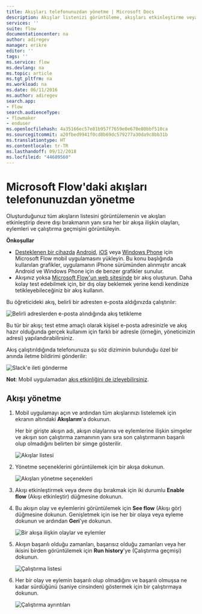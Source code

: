 ```yaml
---
title: Akışları telefonunuzdan yönetme | Microsoft Docs
description: Akışlar listenizi görüntüleme, akışları etkinleştirme veya devre dışı bırakma ve her bir akışa ilişkin olayları, eylemleri ve çalıştırma geçmişini görüntüleme
services: ''
suite: flow
documentationcenter: na
author: adiregev
manager: erikre
editor: ''
tags: ''
ms.service: flow
ms.devlang: na
ms.topic: article
ms.tgt_pltfrm: na
ms.workload: na
ms.date: 06/11/2016
ms.author: adiregev
search.app:
- Flow
search.audienceType:
- flowmaker
- enduser
ms.openlocfilehash: 4a35166ec57e81b957f7659e0e670e80bbf510ca
ms.sourcegitcommit: a20fbed9941f0cd8b69dc579277a30da9c8bb31b
ms.translationtype: HT
ms.contentlocale: tr-TR
ms.lasthandoff: 09/12/2018
ms.locfileid: "44689560"
---
```

# <a name="manage-flows-in-microsoft-flow-from-your-phone"></a>Microsoft Flow'daki akışları telefonunuzdan yönetme
Oluşturduğunuz tüm akışların listesini görüntülemenin ve akışları etkinleştirip devre dışı bırakmanın yanı sıra her bir akışa ilişkin olayları, eylemleri ve çalıştırma geçmişini görüntüleyin.

**Önkoşullar**

* [Desteklenen bir cihazda](getting-started.md#use-the-mobile-app) [Android](https://aka.ms/flowmobiledocsandroid), [iOS](https://aka.ms/flowmobiledocsios) veya [Windows Phone](https://aka.ms/flowmobilewindows) için Microsoft Flow mobil uygulamasını yükleyin. Bu konu başlığında kullanılan grafikler, uygulamanın iPhone sürümünden alınmıştır ancak Android ve Windows Phone için de benzer grafikler sunulur.
* Akışınız yoksa [Microsoft Flow'un web sitesinde](https://flow.microsoft.com/) bir akış oluşturun. Daha kolay test edebilmek için, bir dış olay beklemek yerine kendi kendinize tetikleyebileceğiniz bir akış kullanın.

Bu öğreticideki akış, belirli bir adresten e-posta aldığınızda çalıştırılır:

![Belirli adreslerden e-posta alındığında akış tetikleme](./media/mobile-manage-flows/create-trigger.png)

Bu tür bir akışı; test etme amaçlı olarak kişisel e-posta adresinizle ve akış hazır olduğunda gerçek kullanım için farklı bir adresle (örneğin, yöneticinizin adresi) yapılandırabilirsiniz.

Akış çalıştırıldığında telefonunuza şu söz diziminin bulunduğu özel bir anında iletme bildirimi gönderilir:

![Slack'e ileti gönderme](./media/mobile-manage-flows/create-event.png)

**Not**: Mobil uygulamadan [akış etkinliğini de izleyebilirsiniz](mobile-monitor-activity.md).

## <a name="manage-a-flow"></a>Akışı yönetme
1. Mobil uygulamayı açın ve ardından tüm akışlarınızı listelemek için ekranın altındaki **Akışlarım**'a dokunun.
   
    Her bir girişte akışın adı, akışın olaylarına ve eylemlerine ilişkin simgeler ve akışın son çalıştırma zamanının yanı sıra son çalıştırmanın başarılı olup olmadığını belirten bir simge gösterilir.
   
    ![Akışlar listesi](./media/mobile-manage-flows/flow-list.png)
2. Yönetme seçeneklerini görüntülemek için bir akışa dokunun.
   
    ![Akışları yönetme seçenekleri](./media/mobile-manage-flows/flow-details.png)
3. Akışı etkinleştirmek veya devre dışı bırakmak için iki durumlu **Enable flow** (Akışı etkinleştir) düğmesine dokunun.
4. Bu akışın olay ve eylemlerini görüntülemek için **See flow** (Akışı gör) düğmesine dokunun. Genişletmek için ise her bir olaya veya eyleme dokunun ve ardından **Geri**'ye dokunun.
   
    ![Bir akışa ilişkin olaylar ve eylemler](./media/mobile-manage-flows/flow-event-action.png)
5. Akışın başarılı olduğu zamanları, başarısız olduğu zamanları veya her ikisini birden görüntülemek için **Run history**'ye (Çalıştırma geçmişi) dokunun.
   
    ![Çalıştırma listesi](./media/mobile-manage-flows/history-mixed.png)
6. Her bir olay ve eylemin başarılı olup olmadığını ve başarılı olmuşsa ne kadar sürdüğünü (saniye cinsinden) göstermek için bir çalıştırmaya dokunun.
   
    ![Çalıştırma ayrıntıları](./media/mobile-manage-flows/flow-run.png)

